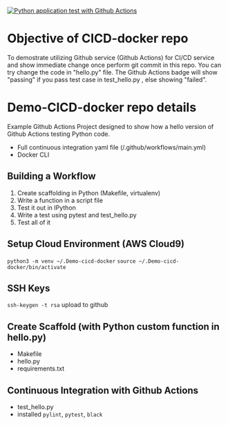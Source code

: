 
[![Python application test with Github Actions](https://github.com/chanyanhon/demo-CICD-docker/actions/workflows/main.yml/badge.svg)](https://github.com/chanyanhon/demo-CICD-docker/actions/workflows/main.yml)

# Objective of CICD-docker repo
To demostrate utilizing Github service (Github Actions) for CI/CD service and show immediate change once perform git commit in this repo. You can try change the code in "hello.py" file. The Github Actions badge will show "passing" if you pass test case in test_hello.py , else showing "failed".

# Demo-CICD-docker repo details
Example Github Actions Project designed to show how a hello version of Github Actions testing Python code.
- Full continuous integration yaml file (/.github/workflows/main.yml)
- Docker CLI

## Building a Workflow
1. Create scaffolding in Python (Makefile, virtualenv)
2. Write a function in a script file
3. Test it out in IPython
4. Write a test using pytest and test_hello.py
5. Test all of it

## Setup Cloud Environment (AWS Cloud9)
`python3 -m venv ~/.Demo-cicd-docker`
`source ~/.Demo-cicd-docker/bin/activate`

## SSH Keys
`ssh-keygen -t rsa`
upload to github

## Create Scaffold (with Python custom function in hello.py)
* Makefile
* hello.py
* requirements.txt

## Continuous Integration with Github Actions
* test_hello.py
* installed `pylint`, `pytest`, `black`

